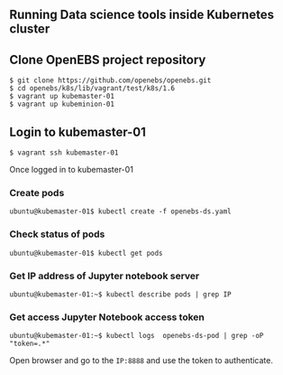 ## Running Data science tools inside Kubernetes cluster



## Clone OpenEBS project repository

```
$ git clone https://github.com/openebs/openebs.git
$ cd openebs/k8s/lib/vagrant/test/k8s/1.6 
$ vagrant up kubemaster-01
$ vagrant up kubeminion-01
```

## Login to kubemaster-01

```
$ vagrant ssh kubemaster-01
```

Once logged in to kubemaster-01

### Create pods

```
ubuntu@kubemaster-01$ kubectl create -f openebs-ds.yaml
```

### Check status of pods

```
ubuntu@kubemaster-01$ kubectl get pods
```

### Get IP address of Jupyter notebook server
```
ubuntu@kubemaster-01:~$ kubectl describe pods | grep IP
```

### Get access Jupyter Notebook access token
```
ubuntu@kubemaster-01:~$ kubectl logs  openebs-ds-pod | grep -oP "token=.*"
```

Open browser and go to the `IP:8888` and use the token to authenticate.